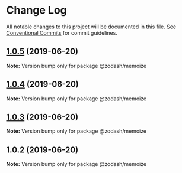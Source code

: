 # Change Log

All notable changes to this project will be documented in this file.
See [Conventional Commits](https://conventionalcommits.org) for commit guidelines.

## [1.0.5](https://github.com/zcorky/zodash/compare/@zodash/memoize@1.0.4...@zodash/memoize@1.0.5) (2019-06-20)

**Note:** Version bump only for package @zodash/memoize





## [1.0.4](https://github.com/zcorky/zodash/compare/@zodash/memoize@1.0.3...@zodash/memoize@1.0.4) (2019-06-20)

**Note:** Version bump only for package @zodash/memoize





## [1.0.3](https://github.com/zcorky/zodash/compare/@zodash/memoize@1.0.2...@zodash/memoize@1.0.3) (2019-06-20)

**Note:** Version bump only for package @zodash/memoize





## 1.0.2 (2019-06-20)

**Note:** Version bump only for package @zodash/memoize
